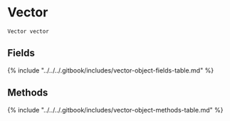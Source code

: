 # Vector

`Vector vector`

## Fields

{% include "../../../.gitbook/includes/vector-object-fields-table.md" %}

## Methods

{% include "../../../.gitbook/includes/vector-object-methods-table.md" %}
